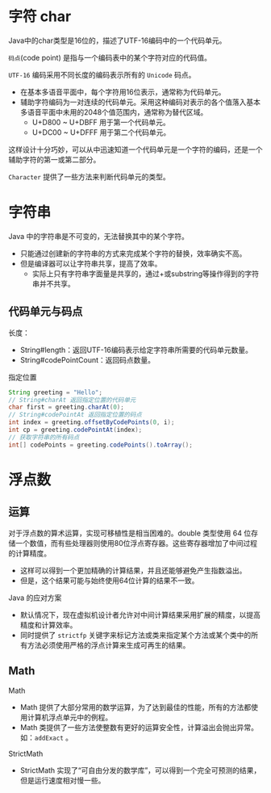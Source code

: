 # 字符 char

Java中的char类型是16位的，描述了UTF-16编码中的一个代码单元。

`码点`(code point) 是指与一个编码表中的某个字符对应的代码值。

`UTF-16` 编码采用不同长度的编码表示所有的 `Unicode` 码点。

- 在基本多语音平面中，每个字符用16位表示，通常称为代码单元。
- 辅助字符编码为一对连续的代码单元。采用这种编码对表示的各个值落入基本多语音平面中未用的2048个值范围内，通常称为替代区域。
  - U+D800 ~ U+DBFF 用于第一个代码单元。
  - U+DC00 ~ U+DFFF 用于第二个代码单元。

这样设计十分巧妙，可以从中迅速知道一个代码单元是一个字符的编码，还是一个辅助字符的第一或第二部分。

`Character` 提供了一些方法来判断代码单元的类型。

# 字符串

Java 中的字符串是不可变的，无法替换其中的某个字符。

- 只能通过创建新的字符串的方式来完成某个字符的替换，效率确实不高。
- 但是编译器可以让字符串共享，提高了效率。
  - 实际上只有字符串字面量是共享的，通过+或substring等操作得到的字符串并不共享。

## 代码单元与码点

长度：

- String#length：返回UTF-16编码表示给定字符串所需要的代码单元数量。
- String#codePointCount：返回码点数量。

指定位置

```java
String greeting = "Hello";
// String#charAt 返回指定位置的代码单元
char first = greeting.charAt(0);
// String#codePointAt 返回指定位置的码点
int index = greeting.offsetByCodePoints(0, i);
int cp = greeting.codePointAt(index);
// 获取字符串的所有码点
int[] codePoints = greeting.codePoints().toArray();
```



# 浮点数 

## 运算

对于浮点数的算术运算，实现可移植性是相当困难的。double 类型使用 64 位存储一个数值，而有些处理器则使用80位浮点寄存器。这些寄存器增加了中间过程的计算精度。

- 这样可以得到一个更加精确的计算结果，并且还能够避免产生指数溢出。
- 但是，这个结果可能与始终使用64位计算的结果不一致。

Java 的应对方案

- 默认情况下，现在虚拟机设计者允许对中间计算结果采用扩展的精度，以提高精度和计算效率。
- 同时提供了 `strictfp` 关键字来标记方法或类来指定某个方法或某个类中的所有方法必须使用严格的浮点计算来生成可再生的结果。

## Math

Math

- Math 提供了大部分常用的数学运算，为了达到最佳的性能，所有的方法都使用计算机浮点单元中的例程。
- Math 类提供了一些方法使整数有更好的运算安全性，计算溢出会抛出异常。如：`addExact` 。

StrictMath

- StrictMath 实现了“可自由分发的数学库”，可以得到一个完全可预测的结果，但是运行速度相对慢一些。